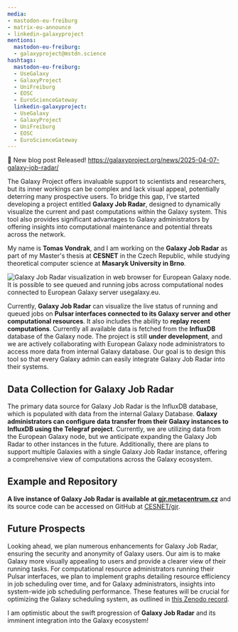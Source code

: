 ```yaml
---
media:
- mastodon-eu-freiburg
- matrix-eu-announce
- linkedin-galaxyproject
mentions:
  mastodon-eu-freiburg:
  - galaxyproject@mstdn.science
hashtags:
  mastodon-eu-freiburg:
  - UseGalaxy
  - GalaxyProject
  - UniFreiburg
  - EOSC
  - EuroScienceGateway
  linkedin-galaxyproject:
  - UseGalaxy
  - GalaxyProject
  - UniFreiburg
  - EOSC
  - EuroScienceGateway
---
```

📝 New blog post Released!
https://galaxyproject.org/news/2025-04-07-galaxy-job-radar/

The Galaxy Project offers invaluable support to scientists and researchers, but its inner workings can be complex and lack visual appeal, potentially deterring many prospective users. To bridge this gap, I've started developing a project entitled **Galaxy Job Radar**, designed to dynamically visualize the current and past computations within the Galaxy system. This tool also provides significant advantages to Galaxy administrators by offering insights into computational maintenance and potential threats across the network.

My name is **Tomas Vondrak**, and I am working on the **Galaxy Job Radar** as part of my Master's thesis at **CESNET** in the Czech Republic, while studying theoretical computer science at **Masaryk University in Brno**.

![Galaxy Job Radar visualization in web browser for European Galaxy node. It is possible to see queued and running jobs across computational nodes connected to European Galaxy server usegalaxy.eu.](https://galaxyproject.org/news/2025-04-07-galaxy-job-radar/gjr_web.png)

Currently, **Galaxy Job Radar** can visualize the live status of running and queued jobs on **Pulsar interfaces connected to its Galaxy server and other computational resources**. It also includes the ability to **replay recent computations**. Currently all available data is fetched from the **InfluxDB** database of the Galaxy node. The project is still **under development**, and we are actively collaborating with European Galaxy node administrators to access more data from internal Galaxy database. Our goal is to design this tool so that every Galaxy admin can easily integrate Galaxy Job Radar into their systems.

Data Collection for Galaxy Job Radar
------------------------------------

The primary data source for Galaxy Job Radar is the InfluxDB database, which is populated with data from the internal Galaxy Database. **Galaxy administrators can configure data transfer from their Galaxy instances to InfluxDB using the Telegraf project**. Currently, we are utilizing data from the European Galaxy node, but we anticipate expanding the Galaxy Job Radar to other instances in the future. Additionally, there are plans to support multiple Galaxies with a single Galaxy Job Radar instance, offering a comprehensive view of computations across the Galaxy ecosystem.

Example and Repository
----------------------

**A live instance of Galaxy Job Radar is available at [gjr.metacentrum.cz](https://gjr.metacentrum.cz)** and its source code can be accessed on GitHub at [CESNET/gjr](https://github.com/CESNET/gjr).

Future Prospects
----------------

Looking ahead, we plan numerous enhancements for Galaxy Job Radar, ensuring the security and anonymity of Galaxy users. Our aim is to make Galaxy more visually appealing to users and provide a clearer view of their running tasks.
For computational resource administrators running their Pulsar interfaces, we plan to implement graphs detailing resource efficiency in job scheduling over time, and for Galaxy administrators, insights into system-wide job scheduling performance. These features will be crucial for optimizing the Galaxy scheduling system, as outlined in [this Zenodo record](https://zenodo.org/record/14936846).

I am optimistic about the swift progression of **Galaxy Job Radar** and its imminent integration into the Galaxy ecosystem!